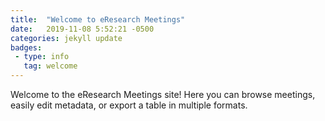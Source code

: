 ```yaml
---
title:  "Welcome to eResearch Meetings"
date:   2019-11-08 5:52:21 -0500
categories: jekyll update
badges:
 - type: info
   tag: welcome
---
```


Welcome to the eResearch Meetings site! Here you can browse meetings, 
easily edit metadata, or export a table in multiple formats.
